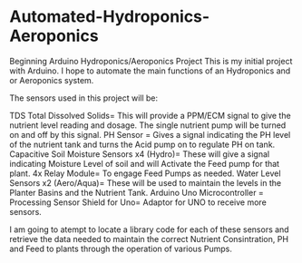 # Automated-Hydroponics-Aeroponics
Beginning Arduino Hydroponics/Aeroponics Project
This is my initial project with Arduino. I hope to automate the main functions of an Hydroponics and or Aeroponics system.

The sensors used in this project will be:

TDS Total Dissolved Solids= This will provide a PPM/ECM signal to give the nutrient level reading and dosage. The single nutrient pump will be turned on and off by this signal.
PH Sensor = Gives a signal indicating the PH level of the nutrient tank and turns the Acid pump on to regulate PH on tank.
Capacitive Soil Moisture Sensors x4 (Hydro)= These will give a signal indicating Moisture Level of soil and will Activate the Feed pump for that plant.
4x Relay Module= To engage Feed Pumps as needed.
Water Level Sensors x2 (Aero/Aqua)= These will be used to maintain the levels in the Planter Basins and the Nutrient Tank.
Arduino Uno Microcontroller = Processing
Sensor Shield for Uno= Adaptor for UNO to receive more sensors.


I am going to atempt to locate a library code for each of these sensors and retrieve the data needed to maintain the correct Nutrient Consintration, PH and Feed to plants through the operation of various Pumps. 
